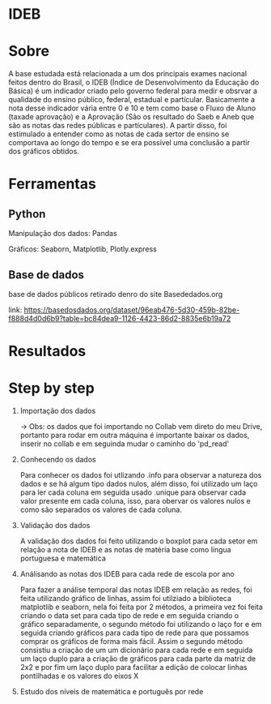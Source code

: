 # IDEB

# Sobre
A base estudada está relacionada a um dos principais exames nacional feitos dentro do Brasil, o IDEB (Índice de Desenvolvimento da Educação do Básica) é um indicador criado pelo governo federal para medir e obsrvar a qualidade do ensino público, federal, estadual e partícular. Basicamente a nota desse indicador vária entre 0 e 10 e tem como base o Fluxo de Aluno (taxade aprovação) e a Aprovação (São os resultado do Saeb e Aneb que são as notas das redes públicas e partículares).
A partir disso, foi estímulado a entender como as notas de cada sertor de ensino se comportava ao longo do tempo e se era possível uma conclusão a partir dos gráficos obtidos.

# Ferramentas
## Python
Manipulação dos dados: Pandas

Gráficos: Seaborn, Matplotlib, Plotly.express
## Base de dados
base de dados públicos retirado denro do site Basededados.org

link: https://basedosdados.org/dataset/96eab476-5d30-459b-82be-f888d4d0d6b9?table=bc84dea9-1126-4423-86d2-8835e6b19a72


# Resultados

# Step by step
1. Importação dos dados

   -> Obs: os dados que foi importando no Collab vem direto do meu Drive, portanto para rodar em outra máquina é importante baixar os dados, inserir no collab e em seguinda mudar o caminho do 'pd_read'
   
3. Conhecendo os dados

   Para conhecer os dados foi utlizando .info para observar a natureza dos dados e se há algum tipo dados nulos, além disso, foi utilizado um laço para ler cada coluna em seguida usado .unique para observar cada valor presente em cada coluna, isso, para obervar os valores nulos e como são separados os valores de cada coluna.
   
5. Validação dos dados

   A validação dos dados foi feito utilizando o boxplot para cada setor em relação a nota de IDEB e as notas de matéria base como língua portuguesa e matemática
   
6. Análisando as notas dos IDEB para cada rede de escola por ano

   Para fazer a análise temporal das notas IDEB em relação as redes, foi feita utilizando gráfico de linhas, assim foi utilziado a biblioteca matplotlib e seaborn, nela foi feita por 2 métodos, a primeira vez foi feita criando o data set para cada tipo de rede e em seguida criando o gráfico separadamente, o segundo método foi utilizando o laço for e em seguida criando gráficos para cada tipo de rede para que possamos comprar os gráficos de forma mais fácil.
   Assim o segundo método consistiu a criação de um um dicionário para cada rede e em seguida um laço duplo para a criação de gráficos para cada parte da matriz de 2x2 e por fim um laço duplo para facilitar a edição de colocar linhas pontilhadas e os valores do eixos X
   
8. Estudo dos níveis de matemática e português por rede 


